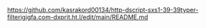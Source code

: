 
https://github.com/kasrakord00134/http-dscript-sxs1-39-39typer-filterigigfa.com-dxprit.ht.l/edit/main/README.md
